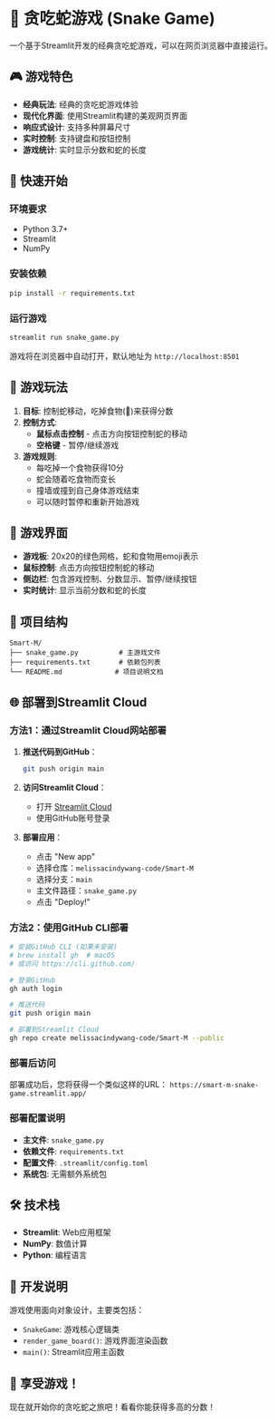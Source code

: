 # 🐍 贪吃蛇游戏 (Snake Game)

一个基于Streamlit开发的经典贪吃蛇游戏，可以在网页浏览器中直接运行。

## 🎮 游戏特色

- **经典玩法**: 经典的贪吃蛇游戏体验
- **现代化界面**: 使用Streamlit构建的美观网页界面
- **响应式设计**: 支持多种屏幕尺寸
- **实时控制**: 支持键盘和按钮控制
- **游戏统计**: 实时显示分数和蛇的长度

## 🚀 快速开始

### 环境要求

- Python 3.7+
- Streamlit
- NumPy

### 安装依赖

```bash
pip install -r requirements.txt
```

### 运行游戏

```bash
streamlit run snake_game.py
```

游戏将在浏览器中自动打开，默认地址为 `http://localhost:8501`

## 🎯 游戏玩法

1. **目标**: 控制蛇移动，吃掉食物(🍎)来获得分数
2. **控制方式**:
   - **鼠标点击控制** - 点击方向按钮控制蛇的移动
   - **空格键** - 暂停/继续游戏
3. **游戏规则**:
   - 每吃掉一个食物获得10分
   - 蛇会随着吃食物而变长
   - 撞墙或撞到自己身体游戏结束
   - 可以随时暂停和重新开始游戏

## 🎨 游戏界面

- **游戏板**: 20x20的绿色网格，蛇和食物用emoji表示
- **鼠标控制**: 点击方向按钮控制蛇的移动
- **侧边栏**: 包含游戏控制、分数显示、暂停/继续按钮
- **实时统计**: 显示当前分数和蛇的长度

## 📁 项目结构

```
Smart-M/
├── snake_game.py          # 主游戏文件
├── requirements.txt       # 依赖包列表
└── README.md             # 项目说明文档
```

## 🌐 部署到Streamlit Cloud

### 方法1：通过Streamlit Cloud网站部署

1. **推送代码到GitHub**：
   ```bash
   git push origin main
   ```

2. **访问Streamlit Cloud**：
   - 打开 [Streamlit Cloud](https://share.streamlit.io/)
   - 使用GitHub账号登录

3. **部署应用**：
   - 点击 "New app"
   - 选择仓库：`melissacindywang-code/Smart-M`
   - 选择分支：`main`
   - 主文件路径：`snake_game.py`
   - 点击 "Deploy!"

### 方法2：使用GitHub CLI部署

```bash
# 安装GitHub CLI (如果未安装)
# brew install gh  # macOS
# 或访问 https://cli.github.com/

# 登录GitHub
gh auth login

# 推送代码
git push origin main

# 部署到Streamlit Cloud
gh repo create melissacindywang-code/Smart-M --public
```

### 部署后访问

部署成功后，您将获得一个类似这样的URL：
`https://smart-m-snake-game.streamlit.app/`

### 部署配置说明

- **主文件**: `snake_game.py`
- **依赖文件**: `requirements.txt`
- **配置文件**: `.streamlit/config.toml`
- **系统包**: 无需额外系统包

## 🛠️ 技术栈

- **Streamlit**: Web应用框架
- **NumPy**: 数值计算
- **Python**: 编程语言

## 📝 开发说明

游戏使用面向对象设计，主要类包括：

- `SnakeGame`: 游戏核心逻辑类
- `render_game_board()`: 游戏界面渲染函数
- `main()`: Streamlit应用主函数

## 🎉 享受游戏！

现在就开始你的贪吃蛇之旅吧！看看你能获得多高的分数！
